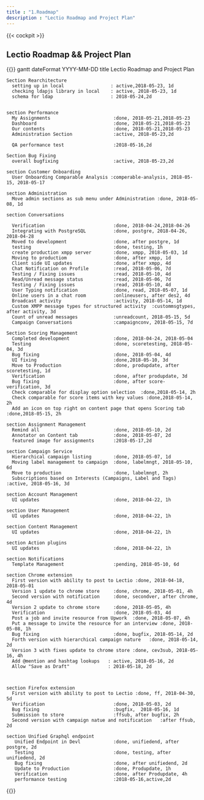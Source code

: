```yaml
---
title : "1.Roadmap"
description : "Lectio Roadmap and Project Plan"
---
```


{{< cockpit >}}

## Lectio Roadmap && Project Plan 



{{<mermaid>}}
gantt
    dateFormat  YYYY-MM-DD
    title Lectio Roadmap and Project Plan

    Section Rearchitecture
      setting up in local                 : active,2018-05-23, 1d
      checking ldapjs library in local    : active, 2018-05-23, 1d
      schema for ldap                     : 2018-05-24,2d
    

    section Performance
      My Assignments                       :done, 2018-05-21,2018-05-23
      Dashboard                            :done, 2018-05-21,2018-05-23
      Our contents                         :done, 2018-05-21,2018-05-23
      Administration Section               :active, 2018-05-23,2d
      
      QA performance test                  :2018-05-16,2d

    Section Bug Fixing
      overall bugfixing                    :active, 2018-05-23,2d
    
    section Customer Onboarding
      User Onboarding Comparable Analysis :comperable-analysis, 2018-05-15, 2018-05-17

    section Administration
      Move admin sections as sub menu under Administration :done, 2018-05-08, 1d

    section Conversations
  
      Verification                         :done, 2018-04-24,2018-04-26
      Integrating with PostgreSQL          :done, postgre, 2018-04-26, 2018-04-28
      Moved to development                 :done, after postgre, 1d
      testing                              :done, testing, 1h
      create production xmpp server        :done, xmpp, 2018-05-03, 1d
      Moving to productiom                 :done, after xmpp, 1d
      Client side UI updates               :done, after xmpp, 4d
      Chat Notification on Profile         :read, 2018-05-06, 7d
      Testing / Fixing issues              :read, 2018-05-10, 4d
      Read/Unread message status           :read, 2018-05-06, 7d
      Testing / Fixing issues              :read, 2018-05-10, 4d
      User Typing notification             :done, read, 2018-05-07, 1d
      Online users in a chat room          :onlineusers, after des2, 4d
      Broadcast activity                   :activity, 2018-05-14, 1d
      Custom XMPP message types for structured activity  :custommsgtypes, after activity, 3d
      Count of unread messages             :unreadcount, 2018-05-15, 5d
      Campaign Conversations               :campaignconv, 2018-05-15, 7d

    Section Scoring Management
      Completed development                :done, 2018-04-24, 2018-05-04
      Testing                              :done, scoretesting, 2018-05-04, 3d
      Bug fixing                           :done, 2018-05-04, 4d
      UI fixing                            :done,2018-05-10, 3d
      Move to Production                   :done, produpdate, after scoretesting, 1d
      Verification                         :done, after produpdate, 3d
      Bug fixing                           :done, after score-verification, 3d
      Check comparable for display option selection  :done,2018-05-14, 2h
      Check comparable for score items with key values :done,2018-05-14, 2h
      Add an icon on top right on content page that opens Scoring tab :done,2018-05-15, 2h

    section Assignment Management
      Remind all                           :done, 2018-05-10, 2d
      Annotator on Content tab             :done, 2018-05-07, 2d
      featured image for assignments       :2018-05-17,2d

    section Campaign Service
      Hierarchical campaign listing        :done, 2018-05-07, 1d
      Moving label management to campaign  :done, labelmngt, 2018-05-10, 6d
      Move to production                   :done, labelmngt, 2h
      Subscriptions based on Interests (Campaigns, Label and Tags) :active, 2018-05-16, 3d

    section Account Management
      UI updates                           :done, 2018-04-22, 1h

    section User Management
      UI updates                           :done, 2018-04-22, 1h

    section Content Management
      UI updates                           :done, 2018-04-22, 1h

    section Action plugins
      UI updates                           :done, 2018-04-22, 1h

    section Notifications               
      Template Management                  :pending, 2018-05-10, 6d    
      
    section Chrome extension
      First version with ability to post to Lectio :done, 2018-04-18, 2018-05-01 
      Version 1 update to chrome store     :done, chrome, 2018-05-01, 4h
      Second version with notification     :done, secondver, after chrome, 4d
      Version 2 update to chrome store     :done, 2018-05-05, 4h
      Verification                         :done, 2018-05-03, 4d
      Post a job and invite resource from Upwork  :done, 2018-05-07, 4h
      Put a message to invite the resource for an interview :done, 2018-05-08, 1h
      Bug fixing                           :done, bugfix, 2018-05-14, 2d
      Forth version with hierarchical campaign nature   :done, 2018-05-14, 2d
      Version 3 with fixes update to chrome store :done, cev3sub, 2018-05-16, 4h
      Add @mention and hashtag lookups   : active, 2018-05-16, 2d
      Allow "Save as Draft"              : 2018-05-18, 2d
  


    section Firefox extension
      First version with ability to post to Lectio :done, ff, 2018-04-30, 5d
      Verification                         :done, 2018-05-03, 2d 
      Bug fixing                           :bugfix,  2018-05-16, 1d
      Submission to store                  :ffsub, after bugfix, 2h
      Second version with campaign natue and notification   :after ffsub, 2d

    section Unified Graphql endpoint
       Unified Endpoint in Devl            :done, unifiedend, after postgre, 2d
       Testing                             :done, testing, after unifiedend, 2d
       Bug fixing                          :done, after unifiedend, 2d
       Update to Production                :done, Produpdate, 1h
       Verification                        :done, after Produpdate, 4h
       performance testing                 :2018-05-16,active,2d

{{</mermaid>}}



